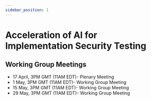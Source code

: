```yaml
---
sidebar_position: 1
---
```


# Acceleration of AI for Implementation Security Testing

## Working Group Meetings


* 17 April, 3PM GMT (11AM EDT)-  Plenary Meeting
* 1 May, 3PM GMT (11AM EDT)-  Working Group Meeting
* 15 May, 3PM GMT (11AM EDT)-  Working Group Meeting
* 29 May, 3PM GMT (11AM EDT)-  Working Group Meeting